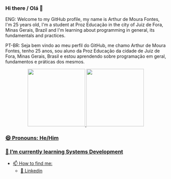 ### Hi there / Olá 👋

ENG: Welcome to my GitHub profile, my name is Arthur de Moura Fontes, I'm 25 years old, I'm a student at Proz Educação in the city of Juiz de Fora, Minas Gerais, Brazil and I'm learning about programming in general, its fundamentals and practices.

PT-BR: Seja bem vindo ao meu perfil do GitHub, me chamo Arthur de Moura Fontes, tenho 25 anos, sou aluno da Proz Educação da cidade de Juiz de Fora, Minas Gerais, Brasil e estou aprendendo sobre programação em geral, fundamentos e práticas dos mesmos.

<div align="center">
  <a href="https://github.com/ArthurFontes762">
  <img height="180em" src="https://github-readme-stats.vercel.app/api?username=brunodg&show_icons=true&theme=tokyonight&include_all_commits=true&count_private=true"/>
  <img height="180em" src="https://github-readme-stats.vercel.app/api/top-langs/?username=ArthurFontes762&layout=compact&langs_count=7&theme=tokyonight"/>
</div>


### 😄 Pronouns: He/Him
### 🌱 I’m currently learning Systems Development

- :mailbox: How to find me:
  - :office: [Linkedin](linkedin.com/in/arthur-de-moura-fontes/)

<!--
**ArthurFontes762/ArthurFontes762** is a ✨ _special_ ✨ repository because its `README.md` (this file) appears on your GitHub profile.

Here are some ideas to get you started:

- 🔭 I’m currently working on ...
- 🌱 I’m currently learning ...
- 👯 I’m looking to collaborate on ...
- 🤔 I’m looking for help with ...
- 💬 Ask me about ...
- 📫 How to reach me: ...
- 😄 Pronouns: ...
- ⚡ Fun fact: ...
-->
